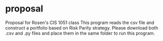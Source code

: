 # proposal
Proposal for Rosen's CIS 1051 class
This program reads the csv file and construct a portfolio based on Risk Parity strategy. Please download both .csv and .py files and place them in the same folder to run this program. 

